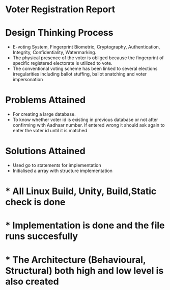 # Voter Registration Report
# Design Thinking Process
* E-voting System, Fingerprint Biometric, Cryptography, Authentication, Integrity, Confidentiality, Watermarking.
* The physical presence of the voter is obliged because the fingerprint of specific registered electorate is utilized to vote.
* The conventional voting scheme has been linked to several elections irregularities including ballot stuffing, ballot snatching and voter impersonation
# Problems Attained
* For creating a large database.
* To know whether voter id is existing in previous database or not after confirming with Aadhaar number. If entered wrong it should ask again to enter the voter id until it is matched
# Solutions Attained
* Used go to statements for implementation
* Initialised a array with structure implementation

# * All Linux Build, Unity, Build,Static check is done
# * Implementation is done and the file runs succesfully
# * The Architecture (Behavioural, Structural) both high and low level is also created
